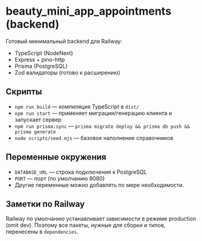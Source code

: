 # beauty_mini_app_appointments (backend)

Готовый минимальный backend для Railway:
- TypeScript (NodeNext)
- Express + pino-http
- Prisma (PostgreSQL)
- Zod валидаторы (готово к расширению)

## Скрипты

- `npm run build` — компиляция TypeScript в `dist/`
- `npm run start` — применяет миграции/генерацию клиента и запускает сервер
- `npm run prisma:sync` — `prisma migrate deploy && prisma db push && prisma generate`
- `node scripts/seed.mjs` — базовое наполнение справочников

## Переменные окружения

- `DATABASE_URL` — строка подключения к PostgreSQL
- `PORT` — порт (по умолчанию 8080)
- Другие переменные можно добавлять по мере необходимости.

## Заметки по Railway

Railway по умолчанию устанавливает зависимости в режиме production (omit dev).
Поэтому все пакеты, нужные для сборки и типов, перенесены в `dependencies`.